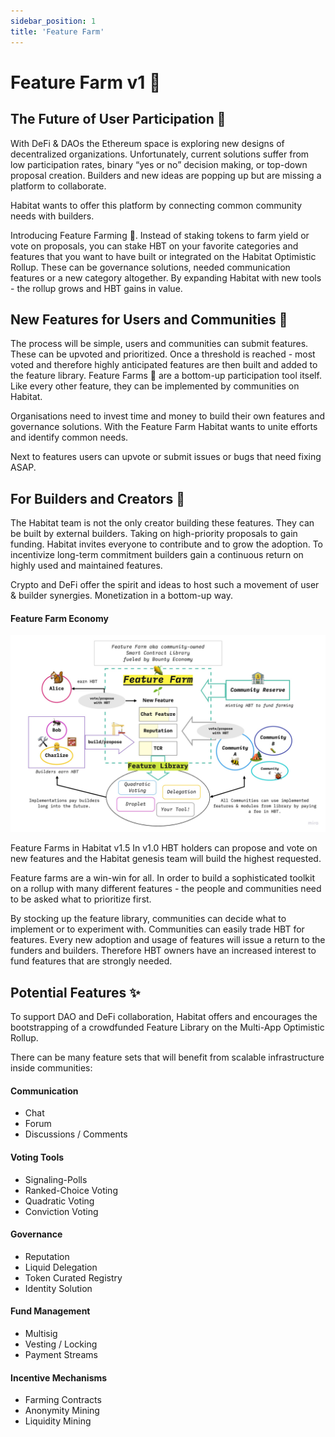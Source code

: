 ```yaml
---
sidebar_position: 1
title: 'Feature Farm'
---
```


# Feature Farm v1 🌱

## **The Future of User Participation** 🐚
With DeFi & DAOs the Ethereum space is exploring new designs of decentralized organizations. Unfortunately, current solutions suffer from low participation rates, binary “yes or no” decision making, or top-down proposal creation. Builders and new ideas are popping up but are missing a platform to collaborate.

Habitat wants to offer this platform by connecting common community needs with builders.

Introducing Feature Farming 🌱. Instead of staking tokens to farm yield or vote on proposals, you can stake HBT on your favorite categories and features that you want to have built or integrated on the Habitat Optimistic Rollup. These can be governance solutions, needed communication features or a new category altogether. By expanding Habitat with new tools - the rollup grows and HBT gains in value.

## **New Features for Users and Communities** 🎨
The process will be simple, users and communities can submit features. These can be upvoted and prioritized. Once a threshold is reached - most voted and therefore highly anticipated features are then built and added to the feature library. Feature Farms 🌱 are a bottom-up participation tool itself. Like every other feature, they can be implemented by communities on Habitat.

Organisations need to invest time and money to build their own features and governance solutions. With the Feature Farm Habitat wants to unite efforts and identify common needs.

Next to features users can upvote or submit issues or bugs that need fixing ASAP.

## **For Builders and Creators** 🌋
The Habitat team is not the only creator building these features. They can be built by external builders. Taking on high-priority proposals to gain funding. Habitat invites everyone to contribute and to grow the adoption. To incentivize long-term commitment builders gain a continuous return on highly used and maintained features.

Crypto and DeFi offer the spirit and ideas to host such a movement of user & builder synergies. Monetization in a bottom-up way.

#### **Feature Farm Economy**
![img](img/feature-farm.jpg)

Feature Farms in Habitat v1.5
In v1.0 HBT holders can propose and vote on new features and the Habitat genesis team will build the highest requested.

Feature farms are a win-win for all. In order to build a sophisticated toolkit on a rollup with many different features - the people and communities need to be asked what to prioritize first.

By stocking up the feature library, communities can decide what to implement or to experiment with. Communities can easily trade HBT for features. Every new adoption and usage of features will issue a return to the funders and builders. Therefore HBT owners have an increased interest to fund features that are strongly needed.

## **Potential Features** ✨
To support DAO and DeFi collaboration, Habitat offers and encourages the bootstrapping of a crowdfunded Feature Library on the Multi-App Optimistic Rollup.

There can be many feature sets that will benefit from scalable infrastructure inside communities:

#### **Communication**
* Chat
* Forum
* Discussions / Comments

#### **Voting Tools**
* Signaling-Polls
* Ranked-Choice Voting
* Quadratic Voting
* Conviction Voting

#### **Governance**
* Reputation
* Liquid Delegation
* Token Curated Registry
* Identity Solution

#### **Fund Management**
* Multisig
* Vesting / Locking
* Payment Streams

#### **Incentive Mechanisms**
* Farming Contracts
* Anonymity Mining
* Liquidity Mining
